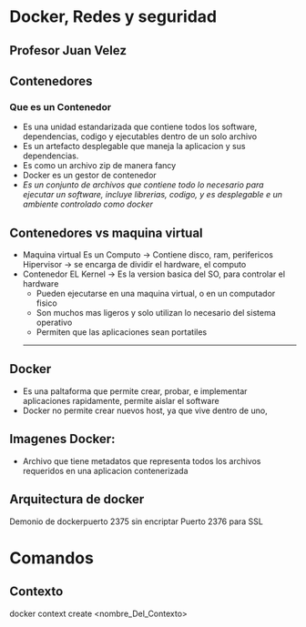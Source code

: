 # Docker, Redes y seguridad
Profesor Juan Velez
---

## Contenedores
### Que es un Contenedor
- Es una unidad estandarizada que contiene todos los software, dependencias, codigo y ejecutables dentro de un solo archivo
- Es un artefacto desplegable que maneja la aplicacion y sus dependencias.
- Es como un archivo zip de manera fancy
- Docker es un gestor de contenedor
- *Es un conjunto de archivos que contiene todo lo necesario para ejecutar un software, incluye librerias, codigo, y es desplegable e un ambiente controlado como docker*


## Contenedores vs maquina virtual
- Maquina virtual
  Es un Computo -> Contiene disco, ram, perifericos
  Hipervisor -> se encarga de dividir el hardware, el computo
- Contenedor
  EL Kernel -> Es la version basica del SO, para controlar el hardware
    - Pueden ejecutarse en una maquina virtual, o en un computador fisico
    - Son muchos mas ligeros y solo utilizan lo necesario del sistema operativo
    - Permiten que las aplicaciones sean portatiles
  ---

## Docker
- Es una paltaforma que permite crear, probar, e implementar aplicaciones rapidamente, permite aislar el software
- Docker no permite crear nuevos host, ya que vive dentro de uno,

## Imagenes Docker:
- Archivo que tiene metadatos que representa todos los archivos requeridos en una aplicacion contenerizada

## Arquitectura de docker
Demonio de dockerpuerto 2375 sin encriptar
Puerto 2376 para SSL


# Comandos
## Contexto 
docker context create <nombre_Del_Contexto>

